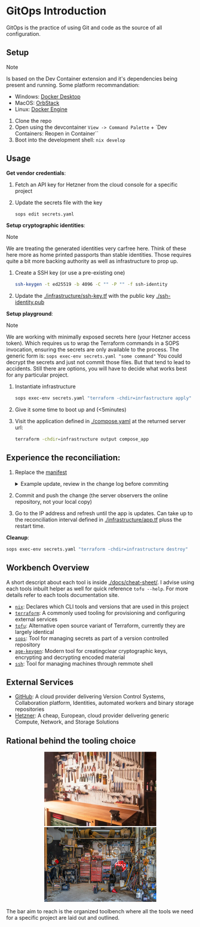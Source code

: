 # GitOps Introduction

GitOps is the practice of using Git and code as the source of all configuration.

## Setup

> [!NOTE]
> Is based on the Dev Container extension and it's dependencies being present and running.
> Some platform recommandation:
> - Windows: [Docker Desktop](https://www.docker.com/products/docker-desktop/)
> - MacOS: [OrbStack](https://orbstack.dev/)
> - Linux: [Docker Engine](https://docs.docker.com/engine/install/)

1. Clone the repo
2. Open using the devcontainer `View -> Command Palette` + `Dev Containers: Reopen in Container``
3. Boot into the development shell: `nix develop`

## Usage

**Get vendor credentials**:
1. Fetch an API key for Hetzner from the cloud console for a specific project
2. Update the secrets file with the key

    ```sh
    sops edit secrets.yaml
    ```

**Setup cryptographic identities**:

> [!NOTE]
> We are treating the generated identities very carfree here. Think of these here more as home printed passports than stable identities.
> Those requires quite a bit more backing authority as well as infrastructure to prop up.

1. Create a SSH key (or use a pre-existing one)

    ```sh
    ssh-keygen -t ed25519 -b 4096 -C "" -P "" -f ssh-identity
    ```
2. Update the [./infrastructure/ssh-key.tf](/infrastructure/ssh-key.tf) with the public key [./ssh-identity.pub](/ssh-identity.pub)

**Setup playground**:

> [!NOTE]
> We are working with minimally exposed secrets here (your Hetzner access token). Which requires us to wrap the Terraform commands in a SOPS invocation,
> ensuring the secrets are only available to the process. The generic form is:
> `sops exec-env secrets.yaml "some command"`
> You could decrypt the secrets and just not commit those files. But that tend to lead to accidents. Still there are options, you will have to decide what
> works best for any particular project.

1. Instantiate infrastructure

    ```sh
    sops exec-env secrets.yaml "terraform -chdir=inrfastructure apply"
    ````

2. Give it some time to boot up and (<5minutes)

3. Visit the application defined in [./compose.yaml](/compose.yaml) at the returned server url:

    ```sh
    terraform -chdir=infrastructure output compose_app
    ```

## Experience the reconciliation:

1. Replace the [manifest](/compose.yaml)
    <details>
        <summary>Example update, review in the change log before commiting</summary>
    
        ```yaml
        name: gitops-introduction

        services:
        server:
            image: traefik:v3.5
            ports:
            - 80:80
            # - 443:443 TLS requires more setup than this intro allows
            # - 8080:8080 # Uncomment this and the command below to enable Traefik's dashboard
            volumes:
            - /var/run/docker.sock:/var/run/docker.sock
            command:
            - "--providers.docker=true"
            - "--providers.docker.exposedbydefault=false"
            # "--api.insecure=true" # Uncomment this and the port above to enable Traefik's dashboard
        
        example-service:
            image: stefanprodan/podinfo
            environment:
            - PODINFO_UI_COLOR=111827
            - PODINFO_UI_MESSAGE=Welcome to the brand new app!
            labels:
            - "traefik.enable=true"
            - "traefik.http.routers.example-service.rule=PathPrefix(`/`)"
            - "traefik.http.services.example-service.loadbalancer.server.port=9898"
        ```
    </details>

2. Commit and push the change (the server observers the online repository, not your local copy)

3. Go to the IP address and refresh until the app is updates. Can take up to the reconciliation interval defined in [./infrastructure/app.tf](/infrastructure/app.tf) pluss the restart time.

**Cleanup**:
```sh
sops exec-env secrets.yaml "terraform -chdir=infrastructure destroy"
```

## Workbench Overview

A short descript about each tool is inside [./docs/cheat-sheet/](/docs/cheat-sheet/). I advise using each tools inbuilt helper as well for quick reference `tofu --help`. For more details refer to each tools documentation site.

- [`nix`](https://nixos.org/): Declares which CLI tools and versions that are used in this project
- [`terraform`](https://developer.hashicorp.com/terraform): A commonly used tooling for provisioning and configuring external services
- [`tofu`](https://opentofu.org/): Alternative open source variant of Terraform, currently they are largely identical
- [`sops`](https://github.com/getsops/sops): Tool for managing secrets as part of a version controlled repository
- [`age-keygen`](https://github.com/FiloSottile/age): Modern tool for creatingclear cryptographic keys, encrypting and decrypting encoded material
- [`ssh`](https://www.openssh.com/): Tool for managing machines through remmote shell

## External Services

- [GitHub](https://github.com/): A cloud provider delivering Version Control Systems, Collaboration platform, Identities, automated workers and binary storage repositories
- [Hetzner](https://www.hetzner.com/): A cheap, European, cloud provider delivering generic Compute, Network, and Storage Solutions

## Rational behind the tooling choice

<p float="left" align="middle">
  <img width="300" src="./docs/assets/workbench-organized.webp" alt="An organized workbench" />
  <img width="300" src="./docs/assets/workbench-disorganized.webp" alt="A messy garage" />
<p>

The bar aim to reach is the organized toolbench where all the tools we need for a specific project are laid out and outlined.
